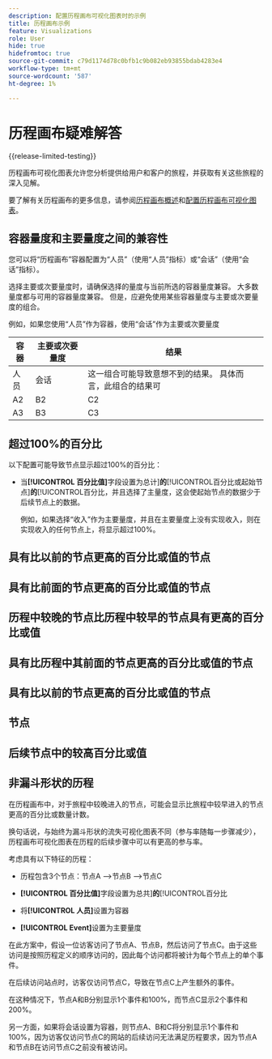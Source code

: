 ```yaml
---
description: 配置历程画布可视化图表时的示例
title: 历程画布示例
feature: Visualizations
role: User
hide: true
hidefromtoc: true
source-git-commit: c79d1174d78c0bfb1c9b082eb93855bdab4283e4
workflow-type: tm+mt
source-wordcount: '587'
ht-degree: 1%

---
```


# 历程画布疑难解答

{{release-limited-testing}}

历程画布可视化图表允许您分析提供给用户和客户的旅程，并获取有关这些旅程的深入见解。

要了解有关历程画布的更多信息，请参阅[历程画布概述](/help/analysis-workspace/visualizations/journey-canvas/journey-canvas.md)和[配置历程画布可视化图表](/help/analysis-workspace/visualizations/journey-canvas/configure-journey-canvas.md)。


## 容器量度和主要量度之间的兼容性

您可以将“历程画布”容器配置为“人员”（使用“人员”指标）或“会话”（使用“会话”指标）。

选择主要或次要量度时，请确保选择的量度与当前所选的容器量度兼容。 大多数量度都与可用的容器量度兼容。 但是，应避免使用某些容器量度与主要或次要量度的组合。

例如，如果您使用“人员”作为容器，使用“会话”作为主要或次要量度


| 容器 | 主要或次要量度 | 结果 |
|---------|----------|---------|
| 人员 | 会话 | 这一组合可能导致意想不到的结果。 具体而言，此组合的结果可 |
| A2 | B2 | C2 |
| A3 | B3 | C3 |


## 超过100%的百分比

以下配置可能导致节点显示超过100%的百分比：

* 当&#x200B;**[!UICONTROL 百分比值]**&#x200B;字段设置为总计&#x200B;]**的**[!UICONTROL &#x200B;百分比或起始节点&#x200B;]**的**[!UICONTROL &#x200B;百分比，并且选择了主量度，这会使起始节点的数据少于后续节点上的数据。

  例如，如果选择“收入”作为主要量度，并且在主要量度上没有实现收入，则在实现收入的任何节点上，将显示超过100%。

## 具有比以前的节点更高的百分比或值的节点

## 具有比前面的节点更高的百分比或值的节点

## 历程中较晚的节点比历程中较早的节点具有更高的百分比或值

## 具有比历程中其前面的节点更高的百分比或值的节点

## 具有比以前的节点更高的百分比或值的节点

## 节点

## 后续节点中的较高百分比或值

## 非漏斗形状的历程

在历程画布中，对于旅程中较晚进入的节点，可能会显示比旅程中较早进入的节点更高的百分比或数量计数。

换句话说，与始终为漏斗形状的流失可视化图表不同（参与率随每一步骤减少），历程画布可视化图表在历程的后续步骤中可以有更高的参与率。

考虑具有以下特征的历程：

* 历程包含3个节点：节点A —>节点B —>节点C

* **[!UICONTROL 百分比值]**&#x200B;字段设置为总共&#x200B;]**的**[!UICONTROL &#x200B;百分比

* 将&#x200B;**[!UICONTROL 人员]**&#x200B;设置为容器

* **[!UICONTROL Event]**&#x200B;设置为主要量度

在此方案中，假设一位访客访问了节点A、节点B，然后访问了节点C。由于这些访问是按照历程定义的顺序访问的，因此每个访问都将被计为每个节点上的单个事件。

在后续访问站点时，访客仅访问节点C，导致在节点C上产生额外的事件。

在这种情况下，节点A和B分别显示1个事件和100%，而节点C显示2个事件和200%。

另一方面，如果将会话设置为容器，则节点A、B和C将分别显示1个事件和100%，因为访客仅访问节点C的网站的后续访问无法满足历程要求，因为节点A和节点B在访问节点C之前没有被访问。
